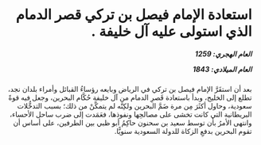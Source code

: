 <h1 dir="rtl">استعادة الإمام فيصل بن تركي قصر الدمام الذي استولى عليه آل خليفة .</h1>

<h5 dir="rtl">العام الهجري:  1259

العام الميلادي: 1843

</h5>

<p dir="rtl">بعد أن استقَرَّ الإمام فيصل بن تركي في الرياض وبايعه رؤساءُ القبائل وأمراء بلدان نجد، تطلع إلى الخليج، وبدأ باستعادة قَصرِ الدمام من آل خليفة حُكَّام البحرين، وجعل فيه قوةً سعودية، وحاول أكثَرَ مِن مرة ضَمَّ البحرين ولكِنَّه لم يتمكَّنْ من ذلك؛ بسبب التدخُّلات البريطانية التي كانت تخشى على مصالحِها ونفوذها، فعَمَدت إلى ضرب ساحل الأحساء، وانتهى الأمرُ بأن توسط سعيد بن سحنون حاكِمُ أبو ظبي بين الطرفين، على أساس أن تقوم البحرين بدفعِ الزكاة للدولة السعودية سنويًّا.</p></br>
